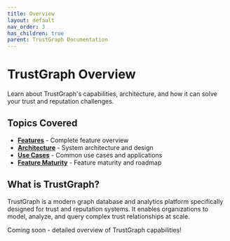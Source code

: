 ```yaml
---
title: Overview
layout: default
nav_order: 3
has_children: true
parent: TrustGraph Documentation
---
```


# TrustGraph Overview

Learn about TrustGraph's capabilities, architecture, and how it can solve your trust and reputation challenges.

## Topics Covered

- **[Features](features.md)** - Complete feature overview
- **[Architecture](architecture.md)** - System architecture and design
- **[Use Cases](use-cases.md)** - Common use cases and applications
- **[Feature Maturity](feature-maturity.md)** - Feature maturity and roadmap

## What is TrustGraph?

TrustGraph is a modern graph database and analytics platform specifically designed for trust and reputation systems. It enables organizations to model, analyze, and query complex trust relationships at scale.

Coming soon - detailed overview of TrustGraph capabilities!